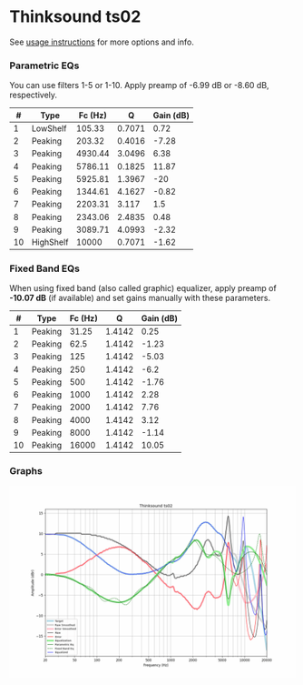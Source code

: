 # Thinksound ts02
See [usage instructions](https://github.com/jaakkopasanen/AutoEq#usage) for more options and info.

### Parametric EQs
You can use filters 1-5 or 1-10. Apply preamp of -6.99 dB or -8.60 dB, respectively.

|   # | Type      |   Fc (Hz) |      Q |   Gain (dB) |
|-----|-----------|-----------|--------|-------------|
|   1 | LowShelf  |    105.33 | 0.7071 |        0.72 |
|   2 | Peaking   |    203.32 | 0.4016 |       -7.28 |
|   3 | Peaking   |   4930.44 | 3.0496 |        6.38 |
|   4 | Peaking   |   5786.11 | 0.1825 |       11.87 |
|   5 | Peaking   |   5925.81 | 1.3967 |      -20    |
|   6 | Peaking   |   1344.61 | 4.1627 |       -0.82 |
|   7 | Peaking   |   2203.31 | 3.117  |        1.5  |
|   8 | Peaking   |   2343.06 | 2.4835 |        0.48 |
|   9 | Peaking   |   3089.71 | 4.0993 |       -2.32 |
|  10 | HighShelf |  10000    | 0.7071 |       -1.62 |

### Fixed Band EQs
When using fixed band (also called graphic) equalizer, apply preamp of **-10.07 dB** (if available) and set gains manually with these parameters.

|   # | Type    |   Fc (Hz) |      Q |   Gain (dB) |
|-----|---------|-----------|--------|-------------|
|   1 | Peaking |     31.25 | 1.4142 |        0.25 |
|   2 | Peaking |     62.5  | 1.4142 |       -1.23 |
|   3 | Peaking |    125    | 1.4142 |       -5.03 |
|   4 | Peaking |    250    | 1.4142 |       -6.2  |
|   5 | Peaking |    500    | 1.4142 |       -1.76 |
|   6 | Peaking |   1000    | 1.4142 |        2.28 |
|   7 | Peaking |   2000    | 1.4142 |        7.76 |
|   8 | Peaking |   4000    | 1.4142 |        3.12 |
|   9 | Peaking |   8000    | 1.4142 |       -1.14 |
|  10 | Peaking |  16000    | 1.4142 |       10.05 |

### Graphs
![](./Thinksound%20ts02.png)
